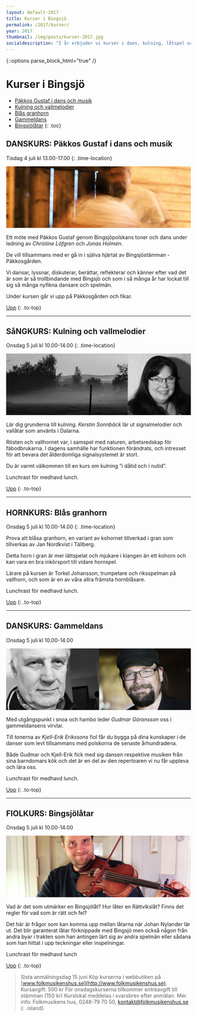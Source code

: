 ```yaml
---
layout: default-2017
title: Kurser i Bingsjö
permalink: /2017/kurser/
year: 2017
thumbnail: /img/posts/kurser-2017.jpg
socialdescription: "I år erbjuder vi kurser i dans, kulning, låtspel och khornblåsning. Läs om kurserna och anmäl dig senast 15 juni."
---
```

{::options parse_block_html="true" /}
<div class="glacier">

# Kurser i Bingsjö

- [Päkkos Gustaf i dans och musik](#danskurs-pkkos-gustaf-i-dans-och-musik)
- [Kulning och vallmelodier](#sangkurs-kulning-och-vallmelodier)
- [Blås granhorn](#hornkurs-bls-granhorn)
- [Gammeldans](#danskurs-gammeldans)
- [Bingsjölåtar](#fiolkurs-bingsjltar)
{: .toc}


## DANSKURS: Päkkos Gustaf i dans och musik

Tisdag 4 juli kl 13.00-17.00
{: .time-location}

![](/img/page/danskurs_2016.jpg)

Ett möte med Päkkos Gustaf genom Bingsjöpolskans toner och dans under ledning av _Christine Löfgren_ och _Jonas Holmén_.

De vill tillsammans med er gå in i själva hjärtat av Bingsjöstämman - Päkkosgården.

Vi dansar, lyssnar, diskuterar, berättar, reflekterar och känner efter vad det är som är så trollbindande med Bingsjö och som i så många år har lockat till sig så många nyfikna dansare och spelmän.

Under kursen går vi upp på Päkkosgården och fikar.


[Upp](#kurser-i-bingsj)
{: .to-top}

----

## SåNGKURS: Kulning och vallmelodier

Onsdag 5 juli kl 10.00-14.00
{: .time-location}

![](/img/page/kerstin-dimma_2017.jpg)

Lär dig grunderna till kulning. _Kerstin Sonnbäck_ lär ut signal­melodier och vallåtar som använts i Dalarna.

Rösten och vallhornet var, i samspel med naturen, arbetsredskap för fäbodbrukarna. I dagens sam­hälle har funktionen förändrats, och intresset för att bevara det ålderdomliga signalsystemet är stort.

Du är varmt välkommen till en kurs om kulning ”i dåtid och i nutid”.

Lunchrast för medhavd lunch.

[Upp](#kurser-i-bingsj)
{: .to-top}

----

## HORNKURS: Blås granhorn

Onsdag 5 juli kl 10.00-14.00
{: .time-location}

Prova att blåsa granhorn, en variant av kohornet tillverkad i gran som tillverkas av Jan Nordkvist i Tällberg.

Detta horn i gran är mer lättspelat och mjukare i klangen än ett kohorn och kan vara en bra inkörsport till vidare hornspel.

Lärare på kursen är Torkel Johansson, trumpetare och riksspelman på vallhorn, och som är en av våra allra främsta hornblåsare.

Lunchrast för medhavd lunch.

[Upp](#kurser-i-bingsj)
{: .to-top}

----

## DANSKURS: Gammeldans

Onsdag 5 juli kl 10.00-14.00

![](/img/page/gudmar-kjellerik.jpg)

Med utgångspunkt i snoa och hambo leder _Gudmar Görans­son_ oss i gammeldansens virvlar.

Till tonerna av _Kjell­-Erik Erikssons_ fiol får du bygga på dina kunskaper i de danser som levt tillsammans med polskorna de senaste århundradena.

Både Gudmar och Kjell-­Erik fick med sig dansen respektive musiken från sina barndomars kök och det är en del av den repertoaren vi nu får uppleva och lära oss.

Lunchrast för medhavd lunch.

[Upp](#kurser-i-bingsj)
{: .to-top}


----

## FIOLKURS: Bingsjölåtar

Onsdag 5 juli kl 10.00-14.00

![](/img/page/johan-nylander.jpg)

Vad är det som utmärker en Bingsjölåt? Hur låter en Rätt­vikslåt? Finns det regler för vad som är rätt och fel?

Det här är frågor som kan komma upp mellan låtarna när Johan Nylan­der lär ut. Det blir garanterat låtar förknippade med Bingsjö men också någon från andra byar i trakten som han antingen lärt sig av andra spelmän eller sådana som han hittat i upp­ teckningar eller inspelningar.

Lunchrast för medhavd lunch

[Upp](#kurser-i-bingsj)
{: .to-top}




>Sista anmälningsdag 15 juni
>Köp kurserna i webbutiken på [www.folkmusikenshus.se](http://www.folkmusikenshus.se).
>Kursavgift: 500 kr
>För onsdagskurserna tillkommer entréavgift till stämman (150 kr)
>Kurslokal meddelas i svarsbrev efter anmälan.
>Mer info: Folkmusikens hus, 0248-79 70 50, [kontakt@folkmusikenshus.se](mailto:kontakt@folkmusikenshus.se)
{: .island}

</div>
